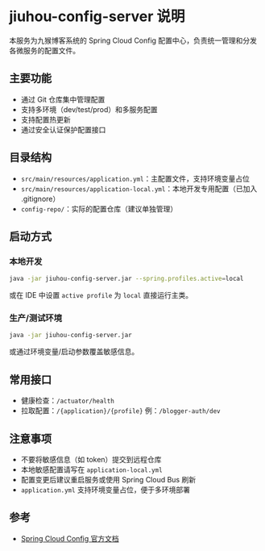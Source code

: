 # jiuhou-config-server 说明

本服务为九猴博客系统的 Spring Cloud Config 配置中心，负责统一管理和分发各微服务的配置文件。

## 主要功能

- 通过 Git 仓库集中管理配置
- 支持多环境（dev/test/prod）和多服务配置
- 支持配置热更新
- 通过安全认证保护配置接口

## 目录结构

- `src/main/resources/application.yml`：主配置文件，支持环境变量占位
- `src/main/resources/application-local.yml`：本地开发专用配置（已加入 .gitignore）
- `config-repo/`：实际的配置仓库（建议单独管理）

## 启动方式

### 本地开发
```bash
java -jar jiuhou-config-server.jar --spring.profiles.active=local
```
或在 IDE 中设置 `active profile` 为 `local` 直接运行主类。

### 生产/测试环境
```bash
java -jar jiuhou-config-server.jar
```
或通过环境变量/启动参数覆盖敏感信息。

## 常用接口

- 健康检查：`/actuator/health`
- 拉取配置：`/{application}/{profile}` 例：`/blogger-auth/dev`

## 注意事项

- 不要将敏感信息（如 token）提交到远程仓库
- 本地敏感配置请写在 `application-local.yml`
- 配置变更后建议重启服务或使用 Spring Cloud Bus 刷新
- `application.yml` 支持环境变量占位，便于多环境部署

## 参考

- [Spring Cloud Config 官方文档](https://docs.spring.io/spring-cloud-config/docs/current/reference/html/) 